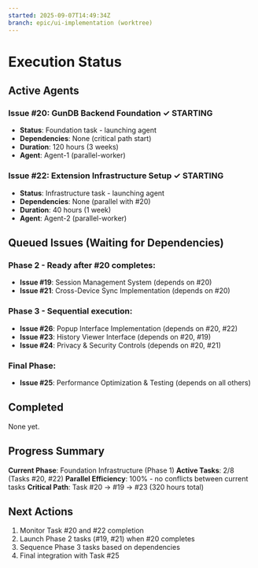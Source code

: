 ```yaml
---
started: 2025-09-07T14:49:34Z
branch: epic/ui-implementation (worktree)
---
```


# Execution Status

## Active Agents

### Issue #20: GunDB Backend Foundation ✓ **STARTING**
- **Status**: Foundation task - launching agent
- **Dependencies**: None (critical path start)
- **Duration**: 120 hours (3 weeks)
- **Agent**: Agent-1 (parallel-worker)

### Issue #22: Extension Infrastructure Setup ✓ **STARTING** 
- **Status**: Infrastructure task - launching agent
- **Dependencies**: None (parallel with #20)
- **Duration**: 40 hours (1 week)
- **Agent**: Agent-2 (parallel-worker)

## Queued Issues (Waiting for Dependencies)

### Phase 2 - Ready after #20 completes:
- **Issue #19**: Session Management System (depends on #20)
- **Issue #21**: Cross-Device Sync Implementation (depends on #20)

### Phase 3 - Sequential execution:
- **Issue #26**: Popup Interface Implementation (depends on #20, #22)
- **Issue #23**: History Viewer Interface (depends on #20, #19)
- **Issue #24**: Privacy & Security Controls (depends on #20, #21)

### Final Phase:
- **Issue #25**: Performance Optimization & Testing (depends on all others)

## Completed

None yet.

## Progress Summary

**Current Phase**: Foundation Infrastructure (Phase 1)
**Active Tasks**: 2/8 (Tasks #20, #22)
**Parallel Efficiency**: 100% - no conflicts between current tasks
**Critical Path**: Task #20 → #19 → #23 (320 hours total)

## Next Actions

1. Monitor Task #20 and #22 completion
2. Launch Phase 2 tasks (#19, #21) when #20 completes  
3. Sequence Phase 3 tasks based on dependencies
4. Final integration with Task #25
